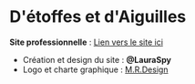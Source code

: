 ﻿# D'étoffes et d'Aiguilles
**Site professionnelle** : [Lien vers le site ici](https://d-etoffes-et-d-aiguilles.fr)

- Création et design du site : **@LauraSpy**
- Logo et charte graphique : [M.R.Design](https://www.instagram.com/m.r_design__?igsh=dGZzOHdoZXk2YXU=)

 
